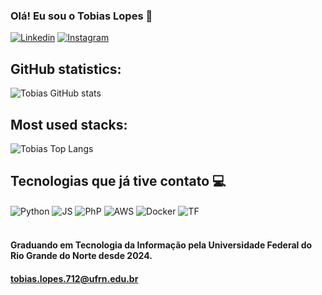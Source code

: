 
### Olá! Eu sou o Tobias Lopes 👋

[![Linkedin](https://img.shields.io/badge/LinkedIn-0077B5?style=for-the-badge&logo=linkedin&logoColor=white)](https://linkedin.com/in/tobias-n-lopes-219b9b2a2)
[![Instagram](https://img.shields.io/badge/Instagram-E4405F?style=for-the-badge&logo=instagram&logoColor=white)](https://instagram.com/tobiaslps)

## GitHub statistics:
![Tobias GitHub stats](https://github-readme-stats.vercel.app/api?username=Tobias-Lopes&show_icons=true&theme=dark)

## Most used stacks:
![Tobias Top Langs](https://github-readme-stats.vercel.app/api/top-langs/?username=Tobias-Lopes&layout=compact&theme=radical&title_color=8E2DE2&text_color=fff&hide_border=true&card_width=445)
## Tecnologias que já tive contato 💻
<div style="display: inline_block">
  <img align="center" alt="Python" src="https://img.shields.io/badge/Python-14354C?style=for-the-badge&logo=python&logoColor=white" />
  <img align="center" alt="JS" src="https://img.shields.io/badge/JavaScript-323330?style=for-the-badge&logo=javascript&logoColor=F7DF1E" />
  <img align="center" alt="PhP" src="https://img.shields.io/badge/PHP-777BB4?style=for-the-badge&logo=php&logoColor=white" />
  <img align="center" alt="AWS" src="https://img.shields.io/badge/Amazon_AWS-232F3E?style=for-the-badge&logo=amazon-aws&logoColor=white" />
  <img align="center" alt="Docker" src="https://img.shields.io/badge/docker-%230db7ed.svg?style=for-the-badge&logo=docker&logoColor=white" />
  <img align="center" alt="TF" src="https://img.shields.io/badge/terraform-%235835CC.svg?style=for-the-badge&logo=terraform&logoColor=white" />
</div><br/>

#### Graduando em Tecnologia da Informação pela Universidade Federal do Rio Grande do Norte desde 2024.
#### tobias.lopes.712@ufrn.edu.br


